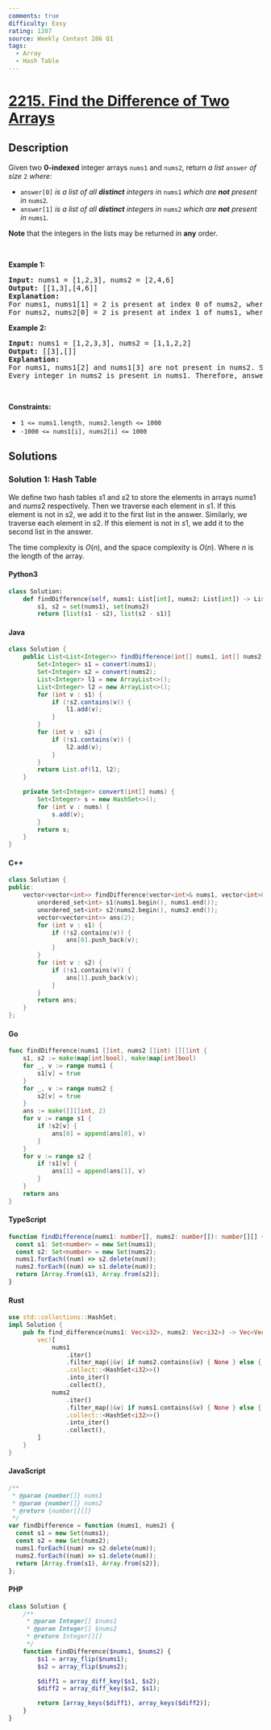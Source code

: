 ```yaml
---
comments: true
difficulty: Easy
rating: 1207
source: Weekly Contest 286 Q1
tags:
  - Array
  - Hash Table
---
```


<!-- problem:start -->

# [2215. Find the Difference of Two Arrays](https://leetcode.com/problems/find-the-difference-of-two-arrays)

## Description

<!-- description:start -->

<p>Given two <strong>0-indexed</strong> integer arrays <code>nums1</code> and <code>nums2</code>, return <em>a list</em> <code>answer</code> <em>of size</em> <code>2</code> <em>where:</em></p>

<ul>
	<li><code>answer[0]</code> <em>is a list of all <strong>distinct</strong> integers in</em> <code>nums1</code> <em>which are <strong>not</strong> present in</em> <code>nums2</code><em>.</em></li>
	<li><code>answer[1]</code> <em>is a list of all <strong>distinct</strong> integers in</em> <code>nums2</code> <em>which are <strong>not</strong> present in</em> <code>nums1</code>.</li>
</ul>

<p><strong>Note</strong> that the integers in the lists may be returned in <strong>any</strong> order.</p>

<p>&nbsp;</p>
<p><strong class="example">Example 1:</strong></p>

<pre>
<strong>Input:</strong> nums1 = [1,2,3], nums2 = [2,4,6]
<strong>Output:</strong> [[1,3],[4,6]]
<strong>Explanation:
</strong>For nums1, nums1[1] = 2 is present at index 0 of nums2, whereas nums1[0] = 1 and nums1[2] = 3 are not present in nums2. Therefore, answer[0] = [1,3].
For nums2, nums2[0] = 2 is present at index 1 of nums1, whereas nums2[1] = 4 and nums2[2] = 6 are not present in nums2. Therefore, answer[1] = [4,6].</pre>

<p><strong class="example">Example 2:</strong></p>

<pre>
<strong>Input:</strong> nums1 = [1,2,3,3], nums2 = [1,1,2,2]
<strong>Output:</strong> [[3],[]]
<strong>Explanation:
</strong>For nums1, nums1[2] and nums1[3] are not present in nums2. Since nums1[2] == nums1[3], their value is only included once and answer[0] = [3].
Every integer in nums2 is present in nums1. Therefore, answer[1] = [].
</pre>

<p>&nbsp;</p>
<p><strong>Constraints:</strong></p>

<ul>
	<li><code>1 &lt;= nums1.length, nums2.length &lt;= 1000</code></li>
	<li><code>-1000 &lt;= nums1[i], nums2[i] &lt;= 1000</code></li>
</ul>

<!-- description:end -->

## Solutions

<!-- solution:start -->

### Solution 1: Hash Table

We define two hash tables $s1$ and $s2$ to store the elements in arrays $nums1$ and $nums2$ respectively. Then we traverse each element in $s1$. If this element is not in $s2$, we add it to the first list in the answer. Similarly, we traverse each element in $s2$. If this element is not in $s1$, we add it to the second list in the answer.

The time complexity is $O(n)$, and the space complexity is $O(n)$. Where $n$ is the length of the array.

<!-- tabs:start -->

#### Python3

```python
class Solution:
    def findDifference(self, nums1: List[int], nums2: List[int]) -> List[List[int]]:
        s1, s2 = set(nums1), set(nums2)
        return [list(s1 - s2), list(s2 - s1)]
```

#### Java

```java
class Solution {
    public List<List<Integer>> findDifference(int[] nums1, int[] nums2) {
        Set<Integer> s1 = convert(nums1);
        Set<Integer> s2 = convert(nums2);
        List<Integer> l1 = new ArrayList<>();
        List<Integer> l2 = new ArrayList<>();
        for (int v : s1) {
            if (!s2.contains(v)) {
                l1.add(v);
            }
        }
        for (int v : s2) {
            if (!s1.contains(v)) {
                l2.add(v);
            }
        }
        return List.of(l1, l2);
    }

    private Set<Integer> convert(int[] nums) {
        Set<Integer> s = new HashSet<>();
        for (int v : nums) {
            s.add(v);
        }
        return s;
    }
}
```

#### C++

```cpp
class Solution {
public:
    vector<vector<int>> findDifference(vector<int>& nums1, vector<int>& nums2) {
        unordered_set<int> s1(nums1.begin(), nums1.end());
        unordered_set<int> s2(nums2.begin(), nums2.end());
        vector<vector<int>> ans(2);
        for (int v : s1) {
            if (!s2.contains(v)) {
                ans[0].push_back(v);
            }
        }
        for (int v : s2) {
            if (!s1.contains(v)) {
                ans[1].push_back(v);
            }
        }
        return ans;
    }
};
```

#### Go

```go
func findDifference(nums1 []int, nums2 []int) [][]int {
	s1, s2 := make(map[int]bool), make(map[int]bool)
	for _, v := range nums1 {
		s1[v] = true
	}
	for _, v := range nums2 {
		s2[v] = true
	}
	ans := make([][]int, 2)
	for v := range s1 {
		if !s2[v] {
			ans[0] = append(ans[0], v)
		}
	}
	for v := range s2 {
		if !s1[v] {
			ans[1] = append(ans[1], v)
		}
	}
	return ans
}
```

#### TypeScript

```ts
function findDifference(nums1: number[], nums2: number[]): number[][] {
  const s1: Set<number> = new Set(nums1);
  const s2: Set<number> = new Set(nums2);
  nums1.forEach((num) => s2.delete(num));
  nums2.forEach((num) => s1.delete(num));
  return [Array.from(s1), Array.from(s2)];
}
```

#### Rust

```rust
use std::collections::HashSet;
impl Solution {
    pub fn find_difference(nums1: Vec<i32>, nums2: Vec<i32>) -> Vec<Vec<i32>> {
        vec![
            nums1
                .iter()
                .filter_map(|&v| if nums2.contains(&v) { None } else { Some(v) })
                .collect::<HashSet<i32>>()
                .into_iter()
                .collect(),
            nums2
                .iter()
                .filter_map(|&v| if nums1.contains(&v) { None } else { Some(v) })
                .collect::<HashSet<i32>>()
                .into_iter()
                .collect(),
        ]
    }
}
```

#### JavaScript

```js
/**
 * @param {number[]} nums1
 * @param {number[]} nums2
 * @return {number[][]}
 */
var findDifference = function (nums1, nums2) {
  const s1 = new Set(nums1);
  const s2 = new Set(nums2);
  nums1.forEach((num) => s2.delete(num));
  nums2.forEach((num) => s1.delete(num));
  return [Array.from(s1), Array.from(s2)];
};
```

#### PHP

```php
class Solution {
    /**
     * @param Integer[] $nums1
     * @param Integer[] $nums2
     * @return Integer[][]
     */
    function findDifference($nums1, $nums2) {
        $s1 = array_flip($nums1);
        $s2 = array_flip($nums2);

        $diff1 = array_diff_key($s1, $s2);
        $diff2 = array_diff_key($s2, $s1);

        return [array_keys($diff1), array_keys($diff2)];
    }
}
```

<!-- tabs:end -->

<!-- solution:end -->

<!-- problem:end -->
